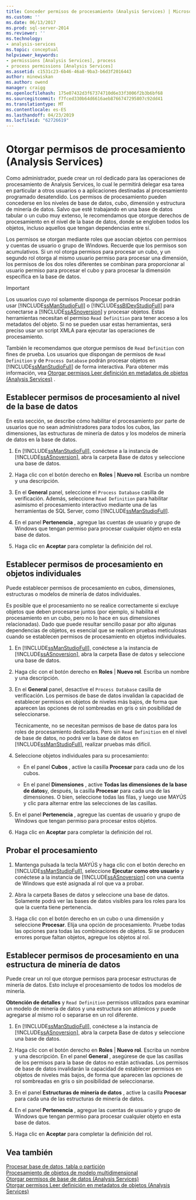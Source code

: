 ```yaml
---
title: Conceder permisos de procesamiento (Analysis Services) | Microsoft Docs
ms.custom: ''
ms.date: 06/13/2017
ms.prod: sql-server-2014
ms.reviewer: ''
ms.technology:
- analysis-services
ms.topic: conceptual
helpviewer_keywords:
- permissions [Analysis Services], process
- process permissions [Analysis Services]
ms.assetid: c1531c23-6b46-46a8-9ba3-b6d3f2016443
author: minewiskan
ms.author: owend
manager: craigg
ms.openlocfilehash: 175e07432d3f67374710d6e33f3006f2b3b6bf68
ms.sourcegitcommit: f7fced330b64d6616aeb8766747295807c92dd41
ms.translationtype: MT
ms.contentlocale: es-ES
ms.lasthandoff: 04/23/2019
ms.locfileid: "62726619"
---
```

# <a name="grant-process-permissions-analysis-services"></a>Otorgar permisos de procesamiento (Analysis Services)
  Como administrador, puede crear un rol dedicado para las operaciones de procesamiento de Analysis Services, lo cual le permitirá delegar esa tarea en particular a otros usuarios o a aplicaciones destinadas al procesamiento programado desatendido. Los permisos de procesamiento pueden concederse en los niveles de base de datos, cubo, dimensión y estructura de minería de datos. Salvo que esté trabajando en una base de datos tabular o un cubo muy extenso, le recomendamos que otorgue derechos de procesamiento en el nivel de la base de datos, donde se engloben todos los objetos, incluso aquellos que tengan dependencias entre sí.  
  
 Los permisos se otorgan mediante roles que asocian objetos con permisos y cuentas de usuario o grupo de Windows. Recuerde que los permisos son acumulativos. Si un rol otorga permisos para procesar un cubo, y un segundo rol otorga al mismo usuario permiso para procesar una dimensión, los permisos de los dos roles diferentes se combinan para proporcionar al usuario permiso para procesar el cubo y para procesar la dimensión específica en la base de datos.  
  
> [!IMPORTANT]  
>  Los usuarios cuyo rol solamente disponga de permisos Procesar podrán usar [!INCLUDE[ssManStudioFull](../../includes/ssmanstudiofull-md.md)] o [!INCLUDE[ssBIDevStudioFull](../../includes/ssbidevstudiofull-md.md)] para conectarse a [!INCLUDE[ssASnoversion](../../includes/ssasnoversion-md.md)] y procesar objetos. Estas herramientas necesitan el permiso `Read Definition` para tener acceso a los metadatos del objeto. Si no se pueden usar estas herramientas, será preciso usar un script XMLA para ejecutar las operaciones de procesamiento.  
>   
>  También le recomendamos que otorgue permisos de `Read Definition` con fines de prueba. Los usuarios que dispongan de permisos de `Read Definition` y de `Process Database` podrán procesar objetos en [!INCLUDE[ssManStudioFull](../../includes/ssmanstudiofull-md.md)] de forma interactiva. Para obtener más información, vea [Otorgar permisos Leer definición en metadatos de objetos &#40;Analysis Services&#41;](grant-read-definition-permissions-on-object-metadata-analysis-services.md) .  
  
## <a name="set-processing-permissions-at-the-database-level"></a>Establecer permisos de procesamiento al nivel de la base de datos  
 En esta sección, se describe cómo habilitar el procesamiento por parte de usuarios que no sean administradores para todos los cubos, las dimensiones, las estructuras de minería de datos y los modelos de minería de datos en la base de datos.  
  
1.  En [!INCLUDE[ssManStudioFull](../../includes/ssmanstudiofull-md.md)], conéctese a la instancia de [!INCLUDE[ssASnoversion](../../includes/ssasnoversion-md.md)], abra la carpeta Base de datos y seleccione una base de datos.  
  
2.  Haga clic con el botón derecho en **Roles** | **Nuevo rol**. Escriba un nombre y una descripción.  
  
3.  En el **General** panel, seleccione el `Process Database` casilla de verificación. Además, seleccione `Read Definition` para habilitar asimismo el procesamiento interactivo mediante una de las herramientas de SQL Server, como [!INCLUDE[ssManStudioFull](../../includes/ssmanstudiofull-md.md)].  
  
4.  En el panel **Pertenencia** , agregue las cuentas de usuario y grupo de Windows que tengan permiso para procesar cualquier objeto en esta base de datos.  
  
5.  Haga clic en **Aceptar** para completar la definición del rol.  
  
## <a name="set-processing-permissions-on-individual-objects"></a>Establecer permisos de procesamiento en objetos individuales  
 Puede establecer permisos de procesamiento en cubos, dimensiones, estructuras o modelos de minería de datos individuales.  
  
 Es posible que el procesamiento no se realice correctamente si excluye objetos que deben procesarse juntos (por ejemplo, si habilita el procesamiento en un cubo, pero no lo hace en sus dimensiones relacionadas). Dado que puede resultar sencillo pasar por alto algunas dependencias de objetos, es esencial que se realicen pruebas meticulosas cuando se establecen permisos de procesamiento en objetos individuales.  
  
1.  En [!INCLUDE[ssManStudioFull](../../includes/ssmanstudiofull-md.md)], conéctese a la instancia de [!INCLUDE[ssASnoversion](../../includes/ssasnoversion-md.md)], abra la carpeta Base de datos y seleccione una base de datos.  
  
2.  Haga clic con el botón derecho en **Roles** | **Nuevo rol**. Escriba un nombre y una descripción.  
  
3.  En el **General** panel, desactive el `Process Database` casilla de verificación. Los permisos de base de datos invalidan la capacidad de establecer permisos en objetos de niveles más bajos, de forma que aparecen las opciones de rol sombreadas en gris o sin posibilidad de seleccionarse.  
  
     Técnicamente, no se necesitan permisos de base de datos para los roles de procesamiento dedicados. Pero sin `Read Definition` en el nivel de base de datos, no podrá ver la base de datos en [!INCLUDE[ssManStudioFull](../../includes/ssmanstudiofull-md.md)], realizar pruebas más difícil.  
  
4.  Seleccione objetos individuales para su procesamiento:  
  
    -   En el panel **Cubos** , active la casilla **Procesar** para cada uno de los cubos.  
  
    -   En el panel **Dimensiones** , active **Todas las dimensiones de la base de datos**y, después, la casilla **Procesar** para cada una de las dimensiones. O bien, seleccione todas las filas, y luego use MAYÚS y clic para alternar entre las selecciones de las casillas.  
  
5.  En el panel **Pertenencia** , agregue las cuentas de usuario y grupo de Windows que tengan permiso para procesar estos objetos.  
  
6.  Haga clic en **Aceptar** para completar la definición del rol.  
  
## <a name="test-processing"></a>Probar el procesamiento  
  
1.  Mantenga pulsada la tecla MAYÚS y haga clic con el botón derecho en [!INCLUDE[ssManStudioFull](../../includes/ssmanstudiofull-md.md)], seleccione **Ejecutar como otro usuario** y conéctese a la instancia de [!INCLUDE[ssASnoversion](../../includes/ssasnoversion-md.md)] con una cuenta de Windows que esté asignada al rol que va a probar.  
  
2.  Abra la carpeta Bases de datos y seleccione una base de datos. Solamente podrá ver las bases de datos visibles para los roles para los que la cuenta tiene pertenencia.  
  
3.  Haga clic con el botón derecho en un cubo o una dimensión y seleccione **Procesar**. Elija una opción de procesamiento. Pruebe todas las opciones para todas las combinaciones de objetos. Si se producen errores porque faltan objetos, agregue los objetos al rol.  
  
## <a name="set-processing-permissions-on-a-data-mining-structure"></a>Establecer permisos de procesamiento en una estructura de minería de datos  
 Puede crear un rol que otorgue permisos para procesar estructuras de minería de datos. Esto incluye el procesamiento de todos los modelos de minería.  
  
 **Obtención de detalles** y `Read Definition` permisos utilizados para examinar un modelo de minería de datos y una estructura son atómicos y puede agregarse al mismo rol o separarse en un rol diferente.  
  
1.  En [!INCLUDE[ssManStudioFull](../../includes/ssmanstudiofull-md.md)], conéctese a la instancia de [!INCLUDE[ssASnoversion](../../includes/ssasnoversion-md.md)], abra la carpeta Base de datos y seleccione una base de datos.  
  
2.  Haga clic con el botón derecho en **Roles** | **Nuevo rol**. Escriba un nombre y una descripción. En el panel **General** , asegúrese de que las casillas de los permisos para la base de datos no están activadas. Los permisos de base de datos invalidarán la capacidad de establecer permisos en objetos de niveles más bajos, de forma que aparecen las opciones de rol sombreadas en gris o sin posibilidad de seleccionarse.  
  
3.  En el panel **Estructuras de minería de datos** , active la casilla **Procesar** para cada una de las estructuras de minería de datos.  
  
4.  En el panel **Pertenencia** , agregue las cuentas de usuario y grupo de Windows que tengan permiso para procesar cualquier objeto en esta base de datos.  
  
5.  Haga clic en **Aceptar** para completar la definición del rol.  
  
## <a name="see-also"></a>Vea también  
 [Procesar base de datos, tabla o partición](../tabular-models/process-database-table-or-partition-analysis-services.md)   
 [Procesamiento de objetos de modelo multidimensional](processing-a-multidimensional-model-analysis-services.md)   
 [Otorgar permisos de base de datos &#40;Analysis Services&#41;](grant-database-permissions-analysis-services.md)   
 [Otorgar permisos Leer definición en metadatos de objetos &#40;Analysis Services&#41;](grant-read-definition-permissions-on-object-metadata-analysis-services.md)  
  
  
